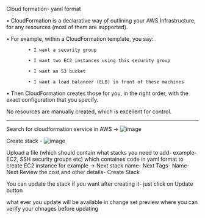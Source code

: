 Cloud formation- yaml format

• CloudFormation is a declarative way of outlining your AWS Infrastructure, for any resources (most of them are supported).

• For example, within a CloudFormation template, you say:

            • I want a security group
  
            • I want two EC2 instances using this security group
            
            • I want an S3 bucket
            
            • I want a load balancer (ELB) in front of these machines

• Then CloudFormation creates those for you, in the right order, with the exact configuration that you specify.

No resources are manually created, which is excellent for control.
_________________________________________________________________________________________________________________________________________________________________________
Search for cloudformation service in AWS ->
![image](https://user-images.githubusercontent.com/107784718/212883333-2ed7d72c-f982-43c6-a4c4-ca2362c9324c.png)

Create stack -
![image](https://user-images.githubusercontent.com/107784718/212883842-ead53f34-8a3f-4fb6-a480-9652bc7cba6c.png)

Upload a file (which should contain what stacks you need to add- example- EC2, SSH security groups etc) which containes code in yaml format to create EC2 instance for example -> Next
stack name- Next
Tags- Name- Next
Review the cost and other details- Create Stack

You can update the stack if you want after creating it- just click on Update button

what ever you update will be available in change set preview where you can verify your chnages before updating
